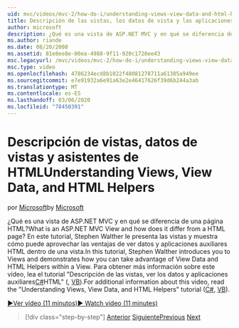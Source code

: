 ```yaml
---
uid: mvc/videos/mvc-2/how-do-i/understanding-views-view-data-and-html-helpers
title: Descripción de las vistas, los datos de vista y las aplicaciones auxiliares HTML | Microsoft Docs
author: microsoft
description: ¿Qué es una vista de ASP.NET MVC y en qué se diferencia de una página HTML? En este tutorial, Stephen Walther le presenta las vistas y demuestra cómo puede...
ms.author: riande
ms.date: 08/20/2008
ms.assetid: 81e8ee8e-00ea-4988-9f11-920c1728ee43
msc.legacyurl: /mvc/videos/mvc-2/how-do-i/understanding-views-view-data-and-html-helpers
msc.type: video
ms.openlocfilehash: 4786234ecd8b1022f48081278711a61305a949ee
ms.sourcegitcommit: e7e91932a6e91a63e2e46417626f39d6b244a3ab
ms.translationtype: MT
ms.contentlocale: es-ES
ms.lasthandoff: 03/06/2020
ms.locfileid: "78450391"
---
```

# <a name="understanding-views-view-data-and-html-helpers"></a><span data-ttu-id="9f59a-104">Descripción de vistas, datos de vistas y asistentes de HTML</span><span class="sxs-lookup"><span data-stu-id="9f59a-104">Understanding Views, View Data, and HTML Helpers</span></span>

<span data-ttu-id="9f59a-105">por [Microsoft](https://github.com/microsoft)</span><span class="sxs-lookup"><span data-stu-id="9f59a-105">by [Microsoft](https://github.com/microsoft)</span></span>

<span data-ttu-id="9f59a-106">¿Qué es una vista de ASP.NET MVC y en qué se diferencia de una página HTML?</span><span class="sxs-lookup"><span data-stu-id="9f59a-106">What is an ASP.NET MVC View and how does it differ from a HTML page?</span></span> <span data-ttu-id="9f59a-107">En este tutorial, Stephen Walther le presenta las vistas y muestra cómo puede aprovechar las ventajas de ver datos y aplicaciones auxiliares HTML dentro de una vista.</span><span class="sxs-lookup"><span data-stu-id="9f59a-107">In this tutorial, Stephen Walther introduces you to Views and demonstrates how you can take advantage of View Data and HTML Helpers within a View.</span></span> <span data-ttu-id="9f59a-108">Para obtener más información sobre este vídeo, lea el tutorial "Descripción de las vistas, ver los datos y aplicaciones auxiliares[C#](../../../overview/older-versions-1/views/asp-net-mvc-views-overview-cs.md)HTML" (, [VB](../../../overview/older-versions-1/views/asp-net-mvc-views-overview-vb.md)).</span><span class="sxs-lookup"><span data-stu-id="9f59a-108">For additional information about this video, read the "Understanding Views, View Data, and HTML Helpers" tutorial ([C#](../../../overview/older-versions-1/views/asp-net-mvc-views-overview-cs.md), [VB](../../../overview/older-versions-1/views/asp-net-mvc-views-overview-vb.md)).</span></span>

[<span data-ttu-id="9f59a-109">&#9654;Ver vídeo (11 minutos)</span><span class="sxs-lookup"><span data-stu-id="9f59a-109">&#9654; Watch video (11 minutes)</span></span>](https://channel9.msdn.com/Blogs/ASP-NET-Site-Videos/understanding-views-view-data-and-html-helpers)

> [!div class="step-by-step"]
> <span data-ttu-id="9f59a-110">[Anterior](understanding-controllers-controller-actions-and-action-results.md)
> [Siguiente](an-introduction-to-url-routing.md)</span><span class="sxs-lookup"><span data-stu-id="9f59a-110">[Previous](understanding-controllers-controller-actions-and-action-results.md)
[Next](an-introduction-to-url-routing.md)</span></span>
